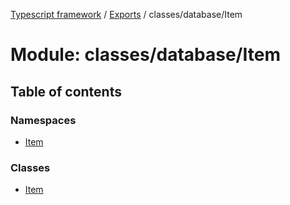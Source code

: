 [Typescript framework](../index.md) / [Exports](../modules.md) / classes/database/Item

# Module: classes/database/Item

## Table of contents

### Namespaces

- [Item](classes_database_Item.Item.md)

### Classes

- [Item](../classes/classes_database_Item.Item-1.md)
